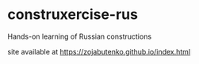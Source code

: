 # construxercise-rus
Hands-on learning of Russian constructions

site available at https://zojabutenko.github.io/index.html
